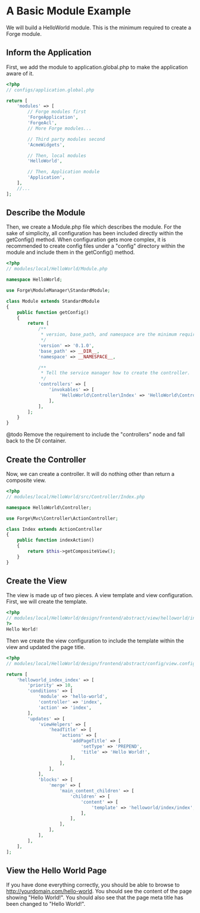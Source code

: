# A Basic Module Example

We will build a HelloWorld module. This is the minimum required to create a Forge module.

## Inform the Application

First, we add the module to application.global.php to make the application aware of it.

```php
<?php
// configs/application.global.php

return [
    'modules' => [
        // Forge modules first
        'ForgeApplication',
        'ForgeAcl',
        // More Forge modules...

        // Third party modules second
        'AcmeWidgets',

        // Then, local modules
        'HelloWorld',

        // Then, Application module
        'Application',
    ],
    //...
];
```

## Describe the Module

Then, we create a Module.php file which describes the module. For the sake of simplicity, all
configuration has been included directly within the getConfig() method. When configuration gets
more complex, it is recommended to create config files under a "config" directory within the
module and include them in the getConfig() method.

```php
<?php
// modules/local/HelloWorld/Module.php

namespace HelloWorld;

use Forge\ModuleManager\StandardModule;

class Module extends StandardModule
{
    public function getConfig()
    {
        return [
            /**
             * version, base_path, and namespace are the minimum required nodes
             */
            'version' => '0.1.0',
            'base_path' => __DIR__,
            'namespace' => __NAMESPACE__,

            /**
             * Tell the service manager how to create the controller.
             */
            'controllers' => [
                'invokables' => [
                    'HelloWorld\Controller\Index' => 'HelloWorld\Controller\Index',
                ],
            ],
        ];
    }
}
```

@todo Remove the requirement to include the "controllers" node and fall back to the DI
      container.

## Create the Controller

Now, we can create a controller. It will do nothing other than return a composite view.

```php
<?php
// modules/local/HelloWorld/src/Controller/Index.php

namespace HelloWorld\Controller;

use Forge\Mvc\Controller\ActionController;

class Index extends ActionController
{
    public function indexAction()
    {
        return $this->getCompositeView();
    }
}
```

## Create the View

The view is made up of two pieces. A view template and view configuration. First, we will create the template.

```php
<?php
// modules/local/HelloWorld/design/frontend/abstract/view/helloworld/index/index.phtml
?>
Hello World!
```

Then we create the view configuration to include the template within the view and updated the page title.

```php
<?php
// modules/local/HelloWorld/design/frontend/abstract/config/view.config.php

return [
    'helloworld_index_index' => [
        'priority' => 10,
        'conditions' => [
            'module' => 'hello-world',
            'controller' => 'index',
            'action' => 'index',
        ],
        'updates' => [
            'viewHelpers' => [
                'headTitle' => [
                    'actions' => [
                        'addPageTitle' => [
                            'setType' => 'PREPEND',
                            'title' => 'Hello World!',
                        ],
                    ],
                ],
            ],
            'blocks' => [
                'merge' => [
                    'main_content_children' => [
                        'children' => [
                            'content' => [
                                'template' => 'helloworld/index/index',
                            ],
                        ],
                    ],
                ],
            ],
        ],
    ],
];
```

## View the Hello World Page

If you have done everything correctly, you should be able to browse to
http://yourdomain.com/hello-world. You should see the content of the page showing "Hello
World!". You should also see that the page meta title has been changed to "Hello World!".

